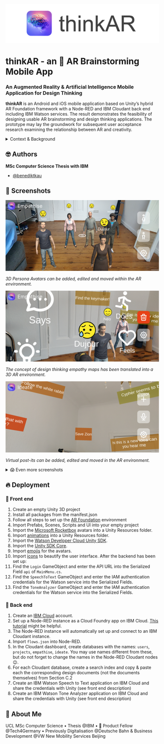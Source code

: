 
![Logo](https://github.com/benediktkau/thinkAR/blob/main/res/logo.png)

    
# thinkAR - an 🤯 AR Brainstorming Mobile App

### An Augmented Reality & Artificial Intelligence Mobile Application for Design Thinking


**thinkAR** is an Android and iOS mobile application based on Unity’s hybrid AR Foundation framework with a Node-RED and IBM Cloudant back end including IBM Watson services. The result demonstrates the feasibility of designing usable AR brainstorming and design thinking applications. The prototype may lay the groundwork for subsequent user acceptance research examining the relationship between AR and creativity.

  
<details>
<summary>Context & Background</summary>
<p>Recent transitions to working from home exposed the challenges surrounding remote collab- orative brainstorming. Existing ideation tools have concentrated predominantly on variants of digital whiteboard designs. Despite research suggesting that brainstorming in open settings with three-dimensional objects may yield more creative results, the role of Augmented Reality (AR) in ideation tools has remained largely unexplored.
This project aims to investigate the extent to which AR can facilitate the design thinking process. A prototype realised a three-dimensional interpretation of core design thinking concepts based on AR design principles. thinkAR is an Android and iOS mobile application based on Unity’s hybrid AR Foundation framework with a Node-RED and IBM Cloudant back end including IBM Watson services. The result demonstrates the feasibility of designing usable AR brainstorming and design thinking applications. The prototype may lay the groundwork for subsequent user acceptance research examining the relationship between AR and creativity.</p>
 </details>

  
## 🤓 Authors
**MSc Computer Science Thesis with IBM**
- [@benediktkau](https://www.github.com/benediktkau)
  
## 🥳 Screenshots

![App Screenshot](https://github.com/benediktkau/thinkAR/blob/main/res/screenshots/screenshot_avatars.jpg)

_3D Persona Avatars can be added, edited and moved within the AR environment._

![App Screenshot](https://github.com/benediktkau/thinkAR/blob/main/res/screenshots/screenshot_empathymap.jpg)

_The concept of design thinking empathy maps has been translated into a 3D AR environment._

![App Screenshot](https://github.com/benediktkau/thinkAR/blob/main/res/screenshots/screenshot_ideas_sphere.jpg)

_Virtual post-its can be added, edited and moved in the AR environment._


<details>
<summary>😱 Even more screenshots</summary>
<p>
    
![App Screenshot](https://github.com/benediktkau/thinkAR/blob/main/res/screenshots/screenshot_login.jpg)
    
![App Screenshot](https://github.com/benediktkau/thinkAR/blob/main/res/screenshots/screenshot_searchingplanes.jpg)

![App Screenshot](https://github.com/benediktkau/thinkAR/blob/main/res/screenshots/screenshot_avatar_selector.jpg)
    
![App Screenshot](https://github.com/benediktkau/thinkAR/blob/main/res/screenshots/screenshot_scaling_avatars_large.jpg)

![App Screenshot](https://github.com/benediktkau/thinkAR/blob/main/res/screenshots/screenshot_scaling_avatars_small.jpg)

![App Screenshot](https://github.com/benediktkau/thinkAR/blob/main/res/screenshots/screenshot_toggle_design_thinking.jpg)
    
</p>
 </details>


  
## 🔥 Deployment

### 📱 Front end

1. Create an empty Unity 3D project
2. Install all packages from the manifest.json
3. Follow all steps to set up the [AR Foundation](https://learn.unity.com/tutorial/setting-up-ar-foundation#5fe2be51edbc2a1f5e698730 "Unity AR Foundation") environment
4. Import Prefabs, Scenes, Scripts and UI into your empty project
5. Import the  [Microsoft Rocketbox](https://github.com/microsoft/\textit{Microsoft}-Rocketbox "Microsoft Rocketbox") avatars into a Unity Resources folder.
6. Import [animations](https://Mixamo.com "Mixamo Animations") into a Unity Resources folder.
7. Import the [Watson Developer Cloud Unity SDK](https://github.com/watson-developer-cloud/unity-sdk "Watson Developer Cloud Unity SDK").
8. Import the [Unity SDK Core](https://github.com/\textit{IBM}/unity-sdk-core "Unity SDK Core").
9. Import [emojis](https://openmoji.org/ "OpenMoji") for the avatars.
10. Import [icons](https://github.com/tabler/tabler-icons "TablerIcons") to beautify the user interface.
After the backend has been set up:
1. Find the ```Login``` GameObject and enter the API URL into the Serialized Field ```api``` of
```MainMenu.cs```.
2. Find the ```SpeechToText``` GameObject and enter the IAM authentication credentials for the
Watson service into the Serialized Fields.
3. Find the ```ToneAnalyzer``` GameObject and enter the IAM authentication credentials for the
Watson service into the Serialized Fields.

### 🔨 Back end

1. Create an [IBM Cloud](https://cloud.ibm.com/ "IBM Cloud") account.
2. Set up a Node-RED instance as a Cloud Foundry app on IBM Cloud. [This tutorial](https://cognitiveclass.ai/badges/node-red-basics-to-bots "Node-RED Basics to Bots Tutorial") might be helpful. 
3. The Node-RED instance will automatically set up and connect to an IBM Cloudant instance.
4. Import ```flows.json``` into Node-RED.
5. In the Cloudant dashboard, create databases with the names: ```users```, ```projects```, ```empathise```, ```ideate```. You may use names different from these, but do not forget to change the names in the Node-RED Cloudant nodes 😉.
6. For each Cloudant database, create a search index and copy & paste each the corresponding design documents (not the documents themselves) from Section C.2
7. Create an IBM Watson Speech to Text application on IBM Cloud and share the credentials with Unity (see front end description)
8. Create an IBM Watson Tone Analyzer application on IBM Cloud and share the credentials with Unity (see front end description)


## 🚀 About Me
UCL MSc Computer Science • Thesis @IBM • 💙 Product Fellow @Tech4Germany • Previously Digitalisation @Deutsche Bahn & Business Development @VW New Mobility Services Beijing
